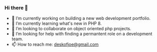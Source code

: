 ### Hi there 👋

<!--
**cojohen/cojohen** is a ✨ _special_ ✨ repository because its `README.md` (this file) appears on your GitHub profile.
-->

- 🔭 I’m currently working on building a new web development portfolio.
- 🌱 I’m currently learning what's new in PHP 8.
- 👯 I’m looking to collaborate on object oriented php projects.
- 🤔 I’m looking for help with finding a permantent role on a development team.
- 📫 How to reach me: deskofjoe@gmail.com

